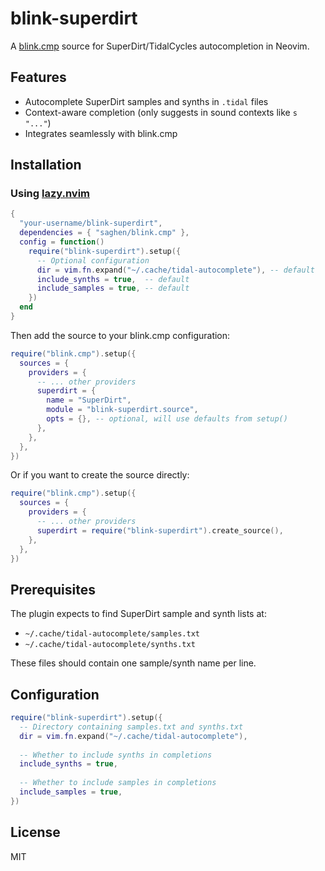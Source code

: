 # blink-superdirt

A [blink.cmp](https://github.com/Saghen/blink.cmp) source for SuperDirt/TidalCycles autocompletion in Neovim.

## Features

- Autocomplete SuperDirt samples and synths in `.tidal` files
- Context-aware completion (only suggests in sound contexts like `s "..."`)
- Integrates seamlessly with blink.cmp

## Installation

### Using [lazy.nvim](https://github.com/folke/lazy.nvim)

```lua
{
  "your-username/blink-superdirt",
  dependencies = { "saghen/blink.cmp" },
  config = function()
    require("blink-superdirt").setup({
      -- Optional configuration
      dir = vim.fn.expand("~/.cache/tidal-autocomplete"), -- default
      include_synths = true,  -- default
      include_samples = true, -- default
    })
  end
}
```

Then add the source to your blink.cmp configuration:

```lua
require("blink.cmp").setup({
  sources = {
    providers = {
      -- ... other providers
      superdirt = {
        name = "SuperDirt",
        module = "blink-superdirt.source",
        opts = {}, -- optional, will use defaults from setup()
      },
    },
  },
})
```

Or if you want to create the source directly:

```lua
require("blink.cmp").setup({
  sources = {
    providers = {
      -- ... other providers
      superdirt = require("blink-superdirt").create_source(),
    },
  },
})
```

## Prerequisites

The plugin expects to find SuperDirt sample and synth lists at:
- `~/.cache/tidal-autocomplete/samples.txt`
- `~/.cache/tidal-autocomplete/synths.txt`

These files should contain one sample/synth name per line.

## Configuration

```lua
require("blink-superdirt").setup({
  -- Directory containing samples.txt and synths.txt
  dir = vim.fn.expand("~/.cache/tidal-autocomplete"),
  
  -- Whether to include synths in completions
  include_synths = true,
  
  -- Whether to include samples in completions  
  include_samples = true,
})
```

## License

MIT